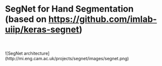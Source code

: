 # SegNet for Hand Segmentation (based on https://github.com/imlab-uiip/keras-segnet)
<br>
<br>
![SegNet architecture](http://mi.eng.cam.ac.uk/projects/segnet/images/segnet.png)